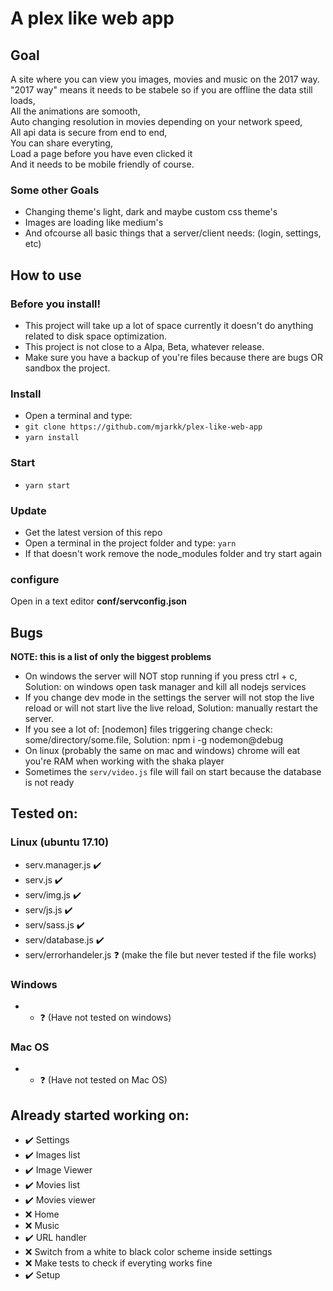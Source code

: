 # A plex like web app
## Goal
A site where you can view you images, movies and music on the 2017 way.  
"2017 way" means it needs to be stabele so if you are offline the data still loads,  
All the animations are somooth,  
Auto changing resolution in movies depending on your network speed,  
All api data is secure from end to end,  
You can share everyting,  
Load a page before you have even clicked it  
And it needs to be mobile friendly of course.  
### Some other Goals  
- Changing theme's light, dark and maybe custom css theme's  
- Images are loading like medium's  
- And ofcourse all basic things that a server/client needs: (login, settings, etc)  

## How to use
### Before you install!
- This project will take up a lot of space currently it doesn't do anything related to disk space optimization.
- This project is not close to a Alpa, Beta, whatever release.
- Make sure you have a backup of you're files because there are bugs OR sandbox the project.

### Install
- Open a terminal and type:
- ```git clone https://github.com/mjarkk/plex-like-web-app```
- ```yarn install```

### Start
- ```yarn start```

### Update
- Get the latest version of this repo  
- Open a terminal in the project folder and type: ```yarn```
- If that doesn't work remove the node_modules folder and try start again

### configure
Open in a text editor **conf/servconfig.json**

## Bugs
**NOTE: this is a list of only the biggest problems**  
- On windows the server will NOT stop running if you press ctrl + c, Solution: on windows open task manager and kill all nodejs services
- If you change dev mode in the settings the server will not stop the live reload or will not start live the live reload, Solution: manually restart the server.
- If you see a lot of: [nodemon] files triggering change check: some/directory/some.file, Solution: npm i -g nodemon@debug
- On linux (probably the same on mac and windows) chrome will eat you're RAM when working with the shaka player
- Sometimes the ```serv/video.js``` file will fail on start because the database is not ready  

## Tested on:
### Linux (ubuntu 17.10)
- serv.manager.js :heavy_check_mark:
- serv.js :heavy_check_mark:
- serv/img.js :heavy_check_mark:
- serv/js.js :heavy_check_mark:
- serv/sass.js :heavy_check_mark:
- serv/database.js :heavy_check_mark:
- serv/errorhandeler.js :question: (make the file but never tested if the file works)
### Windows
- * :question: (Have not tested on windows)
### Mac OS
- * :question: (Have not tested on Mac OS)

## Already started working on:
- :heavy_check_mark: Settings
- :heavy_check_mark: Images list
- :heavy_check_mark: Image Viewer
- :heavy_check_mark: Movies list
- :heavy_check_mark: Movies viewer
- :x: Home
- :x: Music
- :heavy_check_mark: URL handler
- :x: Switch from a white to black color scheme inside settings
- :x: Make tests to check if everyting works fine
- :heavy_check_mark: Setup
